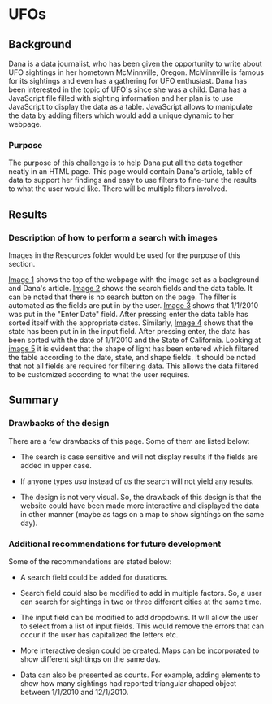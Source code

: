 # UFOs

## Background
Dana is a data journalist, who has been given the opportunity to write about UFO sightings in her hometown McMinnville, Oregon.  McMinnville is famous for its sightings and even has a gathering for UFO enthusiast. Dana has been interested in the topic of UFO's since she was a child. Dana has a JavaScript file filled with sighting information and her plan is to use JavaScript to display the data as a table.  JavaScript allows to manipulate the data by adding filters which would add a unique dynamic to her webpage.

### Purpose
The purpose of this challenge is to help Dana put all the data together neatly in an HTML page.  This page would contain Dana's article, table of data to support her findings and easy to use filters to fine-tune the results to what the user would like.  There will be multiple filters involved.

## Results

### Description of how to perform a search with images
Images in the Resources folder would be used for the purpose of this section. 

[Image 1](https://github.com/Nidaiq/UFOs/blob/af1b882fa7225baf21d16aceb424eb2214314405/Resource/image%201.png) shows the top of the webpage with the image set as a background and Dana's article.  [Image 2](https://github.com/Nidaiq/UFOs/blob/6972a0016922071b898ac02407ac46f4ebc6c1f3/Resource/image%202.png) shows the search fields and the data table. It can be noted that there is no search button on the page.  The filter is automated as  the fields are put in by the user.  [Image 3](https://github.com/Nidaiq/UFOs/blob/6972a0016922071b898ac02407ac46f4ebc6c1f3/Resource/image%203.png) shows that 1/1/2010 was put in the "Enter Date" field.  After pressing enter the data table has sorted itself with the appropriate dates.  Similarly, [Image 4](https://github.com/Nidaiq/UFOs/blob/6972a0016922071b898ac02407ac46f4ebc6c1f3/Resource/image%204.png) shows that the state has been put in in the input field.  After pressing enter, the data has been sorted with the date of 1/1/2010 and the State of California.  Looking at [image 5](https://github.com/Nidaiq/UFOs/blob/6972a0016922071b898ac02407ac46f4ebc6c1f3/Resource/image%205.png) it is evident that the shape of light has been entered which filtered the table according to the date, state, and shape fields.  It should be noted that not all fields are required for filtering data. This allows the data filtered to be customized according to what the user requires.

## Summary

### Drawbacks of the design

There are a few drawbacks of this page.  Some of them are listed below:

- The search is case sensitive and will not display results if the fields are added in upper case.

- If anyone types *usa* instead of *us* the search will not yield any results.

- The design is not very visual.  So, the drawback of this design is that the website could have been made more interactive and displayed the data in other manner (maybe as tags on a map to show sightings on the same day).

### Additional recommendations for future development

Some of the recommendations are stated below:

- A search field could be added for durations. 

- Search field could also be modified to add in multiple factors.  So, a user can search for sightings in two or three different cities at the same time.

- The input field can be modified to add dropdowns. It will allow the user to select from a list of input fields. This would remove the errors that can occur if the user has capitalized the letters etc.

- More interactive design could be created.  Maps can be incorporated to show different sightings on the same day.

- Data can also be presented as counts.  For example, adding elements to show how many sightings had reported triangular shaped object between 1/1/2010 and 12/1/2010.
